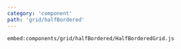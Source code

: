 ```yaml
---
category: 'component'
path: 'grid/halfBordered'
---
```


`embed:components/grid/halfBordered/HalfBorderedGrid.js`

